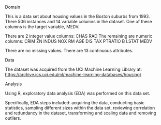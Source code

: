 
Domain

This is a data set about housing values in the Boston suburbs from 1993. There 506 instances and 14 variable columns in the dataset. One of these columns is the target variable, MEDV.

There are 2 integer value columns:
    CHAS
    RAD
The remaining are numeric columns:
    CRIM
    ZN
    INDUS
    NOX
    RM
    AGE
    DIS
    TAX
    PTRATIO
    B
    LSTAT
    MEDV

There are no missing values. There are 13 continuous attributes.

Data

The dataset was acquired from the UCI Machine Learning Library at: https://archive.ics.uci.edu/ml/machine-learning-databases/housing/

Analysis

Using R, exploratory data analysis (EDA) was performed on this data set.

Specifically, EDA steps included: acquiring the data, conducting basic statistics, sampling different sizes within the data set, reviewing correlation and redundancy in the dataset, transforming and scaling data and removing outliers.

  
